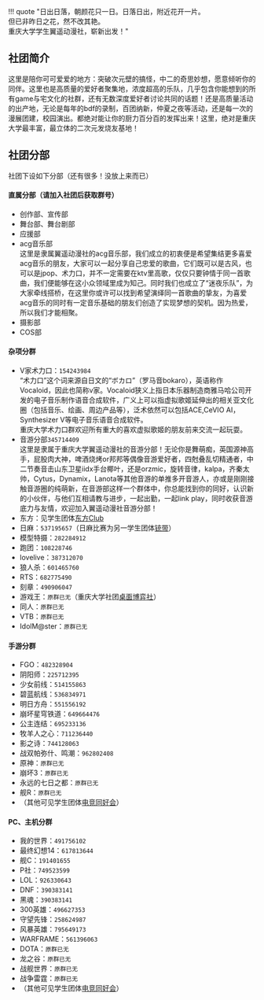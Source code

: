 !!! quote "日出日落，朝颜花只一日。日落日出，附近花开一片。<br>但已非昨日之花，然不改其艳。<br>重庆大学学生翼遥动漫社，崭新出发！"
## 社团简介
这里是陪你可可爱爱的地方：突破次元壁的搞怪，中二的奇思妙想，愿意倾听你的同伴。这里也是高质量的爱好者聚集地，浓度超高的乐队，几乎包含你能想到的所有game与宅文化的社群，还有无数深度爱好者讨论共同的话题！还是高质量活动的出产地，无论是每年的bdf的录制，百团纳新，仲夏之夜等活动，还是每一次的漫展团建，校园演出。都绝对能让你的厨力百分百的发挥出来！这里，绝对是重庆大学最丰富，最立体的二次元发烧友基地！  

## 社团分部
社团下设如下分部（还有很多！没放上来而已）  
#### 直属分部（请加入社团后获取群号）  
- 创作部、宣传部  
- 舞台部、舞台剧部  
- 应援部  
- acg音乐部  
    这里是隶属翼遥动漫社的acg音乐部，我们成立的初衷便是希望集结更多喜爱acg音乐的朋友，大家可以一起分享自己忠爱的歌曲，它们既可以是古风，也可以是jpop、术力口，并不一定需要在ktv里高歌，仅仅只要钟情于同一首歌曲，我们便能够在这小众领域里成为知己。同时我们也成立了“迷夜乐队”，为大家牵线搭桥，在这里你或许可以找到希望演绎同一首歌曲的挚友，为喜爱acg音乐的同时有一定音乐基础的朋友们创造了实现梦想的契机。因为热爱，所以我们才能相聚。  
- 摄影部  
- COS部  
#### 杂项分群  
- V家术力口：`154243984`  
    “术力口”这个词来源自日文的“ボカロ”（罗马音bokaro），英语称作Vocaloid，因此也简称v家。Vocaloid狭义上指日本乐器制造商雅马哈公司开发的电子音乐制作语音合成软件，广义上可以指虚拟歌姬延伸出的相关亚文化圈（包括音乐、绘画、周边产品等），泛术依然可以包括ACE,CeVIO AI，Synthesizer V等电子音乐语音合成软件。  
    重庆大学术力口群欢迎所有重大的喜欢虚拟歌姬的朋友前来交流一起玩耍。  
- 音游分部`345714409`  
    这里是隶属于重庆大学翼遥动漫社的音游分部！无论你是舞萌痴，英国源神高手，屁股肉大神，啤酒烧烤or邦邦等偶像音游爱好者，四尅叠乱切精通者，中二节奏音击山东卫星iidx手台椰叶，还是orzmic，旋转音律，kalpa，齐秦太帅，Cytus，Dynamix，Lanota等其他音游的单推多开音游人，亦或是刚刚接触音游圈的纯萌新，在音游部这样一个群体中，你总能找到你的同好，认识新的小伙伴，与他们互相请教与进步，一起出勤，一起link play，同时收获音游底力与友情，欢迎加入翼遥动漫社音游分部！  
- 东方：见学生团体[东方Club](../../生活/学生团体/东方Club.md)  
- 日麻：`537195657`（日麻比赛为另一学生团体[铳带](../../生活/学生团体/铳带.md)）  
- 模型特摄：`282284912`  
- 跑团：`108228746`  
- lovelive：`387312070`  
- 狼人杀：`601465760`  
- RTS：`682775490`  
- 刻章：`490906047`  
- 游戏王：`原群已无`（重庆大学社团[桌面博弈社](../体育协会/index.md)）  
- 同人：`原群已无`  
- VTB：`原群已无`  
- IdolM@ster：`原群已无`  
#### 手游分群  
- FGO：`482328904`  
- 阴阳师：`225712395`  
- 少女前线：`514155863`  
- 碧蓝航线：`536834971`  
- 明日方舟：`551556192`  
- 崩坏星穹铁道：`649664476`  
- 公主连结：`695233136`  
- 牧羊人之心：`711236440`  
- 影之诗：`744128063`  
- 战双帕弥什、鸣潮：`962802408`  
- 原神：`原群已无`  
- 崩坏3：`原群已无`  
- 永远的七日之都：`原群已无`  
- 舰R：`原群已无`  
- （其他可见学生团体[电竞同好会](../../生活/学生团体/电竞同好会.md)）  
#### PC、主机分群  
- 我的世界：`491756102`  
- 最终幻想14：`617813644`  
- 舰C：`191401655`  
- P社：`749523599`  
- LOL：`926330643`  
- DNF：`390383141`  
- 黑魂：`390383141`  
- 300英雄：`496627353`  
- 守望先锋：`258624987`  
- 风暴英雄：`795649173`  
- WARFRAME：`561396063`  
- DOTA：`原群已无`  
- 龙之谷：`原群已无`  
- 战舰世界：`原群已无`  
- 战争雷霆：`原群已无`  
- （其他可见学生团体[电竞同好会](../../生活/学生团体/电竞同好会.md)）  